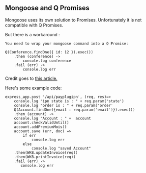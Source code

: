 ## Mongoose and Q Promises ##

Mongoose uses its own solution to Promises. Unfortunately it is not compatible with Q Promises.

But there is a workaround :

    You need to wrap your mongoose command into a Q Promise:

    Q(Conference.findOne({ id: 12 }).exec())
		.then (conference) ->
		    console.log conference
		.fail (err) ->
			console.log err
   


Credit goes to [this article.](http://blog.xebia.fr/2014/11/28/mongoose-les-promises-et-q/)

Here's some example code:

    express_app.post '/api/payplugipn', (req, res)=>
	    console.log "ipn state is : " + req.param('state')
	    console.log "order is : " + req.param('order'
	    Q(Account.findOne({email : req.param('email')}).exec())
	    .then (account) ->
        console.log "Account : " +  account
        account.checkValidUntil()
        account.addPremiumMois()
        account.save (err, doc) =>
            if err
                console.log err
            else
                console.log "saved Account"
	    .then(WKB.updateInvoice(req))
	    .then(WKB.printInvoice(req))
	    .fail (err) ->
	       console.log err